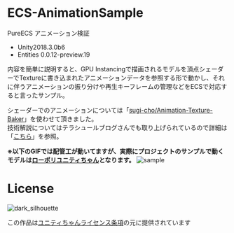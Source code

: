 # ECS-AnimationSample
PureECS アニメーション検証

- Unity2018.3.0b6
- Entities 0.0.12-preview.19

内容を簡単に説明すると、GPU Instancingで描画されるモデルを頂点シェーダーでTextureに書き込まれたアニメーションデータを参照する形で動かし、それに伴うアニメーションの振り分けや再生キーフレームの管理などをECSで対応すると言ったサンプル。

シェーダーでのアニメーションについては「[sugi-cho/Animation-Texture-Baker](https://github.com/sugi-cho/Animation-Texture-Baker)」を使わせて頂きました。  
技術解説についてはテラシュールブログさんでも取り上げられているので詳細は「[こちら](http://tsubakit1.hateblo.jp/entry/2017/09/03/225713)」を参照。

**※以下のGIFでは配管工が動いてますが、実際にプロジェクトのサンプルで動くモデルは[ローポリユニティちゃん](http://unity-chan.com/contents/news/%E3%80%90unite2016tokyo%E3%80%91%E3%83%AD%E3%83%BC%E3%83%9D%E3%83%AA%E3%83%A6%E3%83%8B%E3%83%86%E3%82%A3%E3%81%A1%E3%82%83%E3%82%93%E5%85%AC%E9%96%8B%EF%BC%81%E3%80%90livemodeling%E3%80%91/)となります。**
![sample](https://user-images.githubusercontent.com/17098415/47253650-d5136f80-d490-11e8-8af6-fdb463c1ceb5.gif)


# License

![dark_silhouette](https://user-images.githubusercontent.com/17098415/47374576-3f464180-d729-11e8-9b0b-c20d84b5ad88.jpg)

この作品は[ユニティちゃんライセンス条項](http://unity-chan.com/contents/license_jp/)の元に提供されています
